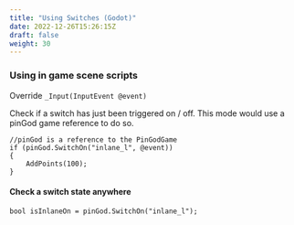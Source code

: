 ```yaml
---
title: "Using Switches (Godot)"
date: 2022-12-26T15:26:15Z
draft: false
weight: 30
---
```


### Using in game scene scripts

Override `_Input(InputEvent @event)`

Check if a switch has just been triggered on / off. This mode would use a pinGod game reference to do so.

```
//pinGod is a reference to the PinGodGame
if (pinGod.SwitchOn("inlane_l", @event))
{
    AddPoints(100);
}
```

#### Check a switch state anywhere

```
bool isInlaneOn = pinGod.SwitchOn("inlane_l");

```